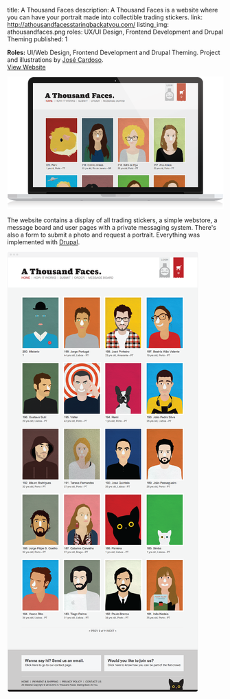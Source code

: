 title: A Thousand Faces
description: A Thousand Faces is a website where you can have your portrait made into collectible trading stickers.
link: http://athousandfacesstaringbackatyou.com/
listing_img: athousandfaces.png
roles: UX/UI Design, Frontend Development and Drupal Theming
published: 1

<p class="project-roles">
	<strong>Roles:</strong> UI/Web Design, Frontend Development and Drupal Theming. Project and illustrations by <a href="http://zecardoso.com/">José Cardoso</a>.<br>
	<a href="http://athousandfacesstaringbackatyou.com/">View Website</a>
</p>

![alt text](/static/img/projects/athousandfaces_01.png)

<p class="text">The website contains a display of all trading stickers, a simple webstore, a message board and user pages with a private messaging system. There's also a form to submit a photo and request a portrait. Everything was implemented with <a href="http://drupal.org/">Drupal</a>.</p>

![alt text](/static/img/projects/athousandfaces_02.png)